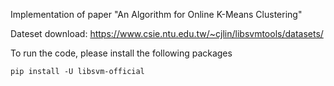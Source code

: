
Implementation of paper "An Algorithm for Online K-Means Clustering"


Dateset download:
https://www.csie.ntu.edu.tw/~cjlin/libsvmtools/datasets/


To run the code, please install the following packages
```
pip install -U libsvm-official
```
